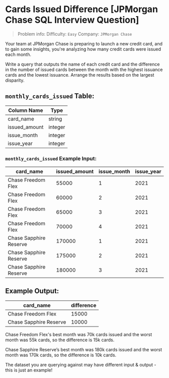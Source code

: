 # Cards Issued Difference [JPMorgan Chase SQL Interview Question]

> Problem info:
> Difficulty: `Easy`
> Company: `JPMorgan Chase`

Your team at JPMorgan Chase is preparing to launch a new credit card, and to gain some insights, you're analyzing how many credit cards were issued each month.

Write a query that outputs the name of each credit card and the difference in the number of issued cards between the month with the highest issuance cards and the lowest issuance. Arrange the results based on the largest disparity.

## `monthly_cards_issued` Table:

| Column Name | Type |
| --- | --- |
| card_name | string |
| issued_amount | integer |
| issue_month | integer |
| issue_year | integer |

### `monthly_cards_issued` Example Input:

| card_name | issued_amount | issue_month | issue_year |
| --- | --- | --- | --- |
| Chase Freedom Flex | 55000 | 1 | 2021 |
| Chase Freedom Flex | 60000 | 2 | 2021 |
| Chase Freedom Flex | 65000 | 3 | 2021 |
| Chase Freedom Flex | 70000 | 4 | 2021 |
| Chase Sapphire Reserve | 170000 | 1 | 2021 |
| Chase Sapphire Reserve | 175000 | 2 | 2021 |
| Chase Sapphire Reserve | 180000 | 3 | 2021 |

## Example Output:

| card_name | difference |
| --- | --- |
| Chase Freedom Flex | 15000 |
| Chase Sapphire Reserve | 10000 |

Chase Freedom Flex's best month was 70k cards issued and the worst month was 55k cards, so the difference is 15k cards.

Chase Sapphire Reserve’s best month was 180k cards issued and the worst month was 170k cards, so the difference is 10k cards.

The dataset you are querying against may have different input & output - this is just an example!